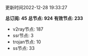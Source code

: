 更新时间2022-12-28 19:33:27

**总订阅: 45**
**总节点: 924**
**有效节点: 233**
- v2ray节点: 187
- ssr节点: 3
- trojan节点: 10
- ss节点: 33
